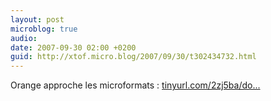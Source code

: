 ```yaml
---
layout: post
microblog: true
audio: 
date: 2007-09-30 02:00 +0200
guid: http://xtof.micro.blog/2007/09/30/t302434732.html
---
```

Orange approche les microformats : [tinyurl.com/2zj5ba/do...](http://tinyurl.com/2zj5ba/document&amp;JDocumentOid=678)
